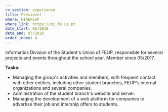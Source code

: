 ```yaml
---
cv_section: experience
title: President
where: NIAEFEUP
where_link: https://ni.fe.up.pt
date_start: 06/2018
date_end: 07/2020
order_index: 4
---
```


Informatics Division of the Student's Union of FEUP, responsible for several projects and events throughout the school year. Member since 05/2017.

**Tasks:**

- Managing the group's activities and members, with frequent contact with other entities, including other student branches, FEUP's internal organizations and several companies.
- Administration of the student branch's website and server.
- Managing the development of a web platform for companies to advertise their job and intership offers to students.
